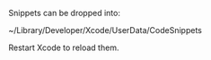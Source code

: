 Snippets can be dropped into:

~/Library/Developer/Xcode/UserData/CodeSnippets

Restart Xcode to reload them.
